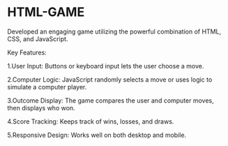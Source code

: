 # HTML-GAME

Developed an engaging game utilizing the powerful combination of HTML, CSS, and JavaScript.

Key Features:

1.User Input: Buttons or keyboard input lets the user choose a move.

2.Computer Logic: JavaScript randomly selects a move or uses logic to simulate a computer player.

3.Outcome Display: The game compares the user and computer moves, then displays who won.

4.Score Tracking: Keeps track of wins, losses, and draws.

5.Responsive Design: Works well on both desktop and mobile.
